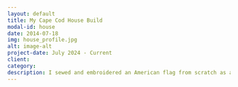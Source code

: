 ```yaml
---
layout: default
title: My Cape Cod House Build
modal-id: house
date: 2014-07-18
img: house_profile.jpg
alt: image-alt
project-date: July 2024 - Current
client: 
category: 
description: I sewed and embroidered an American flag from scratch as a Christmas gift. I used a high quality cotton duck canvas and used a slightly darker red and blue than is traditionally used, which I think looks nice as a display flag. It took me attempting a couple tiny flags and one full size nylon flag to get comfortable with my ability to sew neatly and in straight lines, though this flag is still not perfect. For the 13 stars on the canton (the blue rectangle), I used an embroidery machine. The embroidery field on my machine is somewhat small, so I had to do each star individually, readjusting the position and rotation for each star. I then attached the finished canton to the rest of the flags and added a header with grommets and year embroidered. This took about 15 hours, so in the future I would like to see how I can reduce cycle time while increasing quality. I also think it would be cool to start producing flagpoles using recycled steel oilfield pipe. Using ANSI FP1001 "Guide Specifications for Design of Metal Flagpoles", I was able to create an excel workbook that can determine whether a flagpole is satisfactory, depending on factors such as height, diameter, material, wall thickness, and flag size. 
---
```

